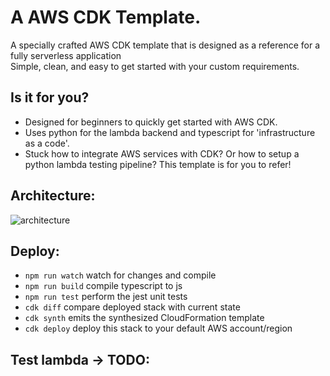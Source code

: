 # A AWS CDK Template.

A specially crafted AWS CDK template that is designed as a reference for a fully serverless application <br>
Simple, clean, and easy to get started with your custom requirements.

## Is it for you?
- Designed for beginners to quickly get started with AWS CDK.
- Uses python for the lambda backend and typescript for 'infrastructure as a code'.
- Stuck how to integrate AWS services with CDK? Or how to setup a python lambda testing pipeline? This template is for you to refer!  

## Architecture: 
![architecture](https://user-images.githubusercontent.com/35309821/153059229-0b156d4b-d8df-418e-a0ff-7d63fb940443.png)


## Deploy:
-   `npm run watch` watch for changes and compile
-   `npm run build` compile typescript to js
-   `npm run test` perform the jest unit tests
-   `cdk diff` compare deployed stack with current state
-   `cdk synth` emits the synthesized CloudFormation template
-   `cdk deploy` deploy this stack to your default AWS account/region

## Test lambda -> TODO:
